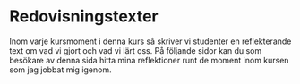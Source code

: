 ---
---
Redovisningstexter
=========================

Inom varje kursmoment i denna kurs så skriver vi studenter en reflekterande text om vad vi gjort och vad vi lärt oss. På följande sidor kan du som besökare av denna sida hitta mina reflektioner runt de moment inom kursen som jag jobbat mig igenom.
